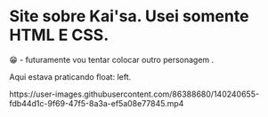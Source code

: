 # Site sobre Kai'sa. Usei somente HTML E CSS.

😁 - futuramente vou tentar colocar outro personagem .

Aqui estava praticando float: left.

<p> https://user-images.githubusercontent.com/86388680/140240655-fdb44d1c-9f69-47f5-8a3a-ef5a08e77845.mp4</P>
